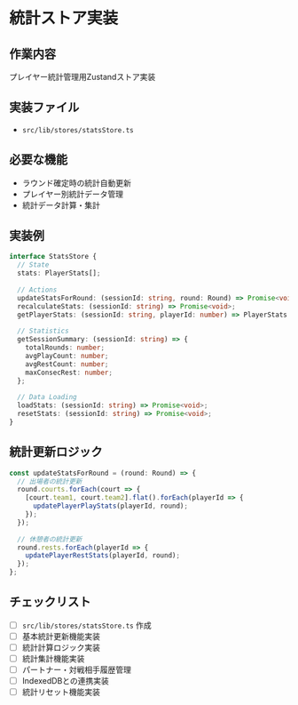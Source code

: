 # 統計ストア実装

## 作業内容
プレイヤー統計管理用Zustandストア実装

## 実装ファイル
- `src/lib/stores/statsStore.ts`

## 必要な機能
- ラウンド確定時の統計自動更新
- プレイヤー別統計データ管理
- 統計データ計算・集計

## 実装例
```typescript
interface StatsStore {
  // State
  stats: PlayerStats[];
  
  // Actions
  updateStatsForRound: (sessionId: string, round: Round) => Promise<void>;
  recalculateStats: (sessionId: string) => Promise<void>;
  getPlayerStats: (sessionId: string, playerId: number) => PlayerStats | null;
  
  // Statistics
  getSessionSummary: (sessionId: string) => {
    totalRounds: number;
    avgPlayCount: number;
    avgRestCount: number;
    maxConsecRest: number;
  };
  
  // Data Loading
  loadStats: (sessionId: string) => Promise<void>;
  resetStats: (sessionId: string) => Promise<void>;
}
```

## 統計更新ロジック
```typescript
const updateStatsForRound = (round: Round) => {
  // 出場者の統計更新
  round.courts.forEach(court => {
    [court.team1, court.team2].flat().forEach(playerId => {
      updatePlayerPlayStats(playerId, round);
    });
  });
  
  // 休憩者の統計更新
  round.rests.forEach(playerId => {
    updatePlayerRestStats(playerId, round);
  });
};
```

## チェックリスト
- [ ] `src/lib/stores/statsStore.ts` 作成
- [ ] 基本統計更新機能実装
- [ ] 統計計算ロジック実装
- [ ] 統計集計機能実装
- [ ] パートナー・対戦相手履歴管理
- [ ] IndexedDBとの連携実装
- [ ] 統計リセット機能実装